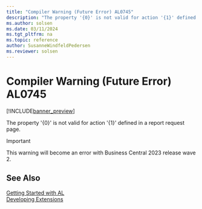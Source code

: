 ```yaml
---
title: "Compiler Warning (Future Error) AL0745"
description: "The property '{0}' is not valid for action '{1}' defined in a report request page."
ms.author: solsen
ms.date: 03/11/2024
ms.tgt_pltfrm: na
ms.topic: reference
author: SusanneWindfeldPedersen
ms.reviewer: solsen
---
```

[//]: # (START>DO_NOT_EDIT)
[//]: # (IMPORTANT:Do not edit any of the content between here and the END>DO_NOT_EDIT.)
[//]: # (Any modifications should be made in the .xml files in the ModernDev repo.)
# Compiler Warning (Future Error) AL0745

[!INCLUDE[banner_preview](../includes/banner_preview.md)]

The property '{0}' is not valid for action '{1}' defined in a report request page.


> [!IMPORTANT]
> This warning will become an error with Business Central 2023 release wave 2.  

[//]: # (IMPORTANT: END>DO_NOT_EDIT)
## See Also  
[Getting Started with AL](../devenv-get-started.md)  
[Developing Extensions](../devenv-dev-overview.md)  